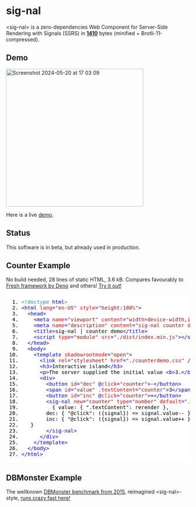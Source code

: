 # sig-nal

&lt;sig-nal&gt; is a zero-dependencies Web Component for Server-Side Rendering with Signals (SSRS) in [**1410**](https://raw.githubusercontent.com/cloudspeech/sig-nal/main/dist/index.min.js) bytes (minified + Brotli-11-compressed).

## Demo

<img width="376" alt="Screenshot 2024-05-20 at 17 03 09" src="https://github.com/cloudspeech/sig-nal/assets/850521/ec810682-3458-4f2b-981c-97d16138dbc8">

Here is a live [demo](https://cloudspeech.github.io/sig-nal/demo.html?prod).

## Status

This software is in beta, but already used in production.

## Counter Example

No build needed, 28 lines of static HTML, 3.6 kB. Compares favourably to [Fresh framework by Deno](https://fresh.deno.dev/) and others! [Try it out!](https://cloudspeech.github.io/sig-nal/counter.html)

<pre style="font-family:monospace;color: rgb(0, 0, 0); background-color: rgb(255, 255, 255); font-weight: 400; "><ol style="padding-left: 3em;"><li><span style="color: rgb(43, 145, 175); font-weight: 400;">&lt;!doctype <span style="color: rgb(0, 0, 255); font-weight: 400;">html</span>&gt;</span></li><li><span style="color: rgb(0, 0, 255); font-weight: 400;">&lt;<span style="color: rgb(0, 0, 255); font-weight: 400;">html</span> <span style="color: rgb(255, 0, 0); font-weight: 400;">lang</span>=<span style="color: rgb(163, 21, 21); font-weight: 400;">"en-US"</span> <span style="color: rgb(255, 0, 0); font-weight: 400;">style</span>=<span style="color: rgb(163, 21, 21); font-weight: 400;">"height:100%"</span>&gt;</span></li><li>  <span style="color: rgb(0, 0, 255); font-weight: 400;">&lt;<span style="color: rgb(0, 0, 255); font-weight: 400;">head</span>&gt;</span></li><li>    <span style="color: rgb(0, 0, 255); font-weight: 400;">&lt;<span style="color: rgb(0, 0, 255); font-weight: 400;">meta</span> <span style="color: rgb(255, 0, 0); font-weight: 400;">name</span>=<span style="color: rgb(163, 21, 21); font-weight: 400;">"viewport"</span> <span style="color: rgb(255, 0, 0); font-weight: 400;">content</span>=<span style="color: rgb(163, 21, 21); font-weight: 400;">"width=device-width,initial-scale=1"</span> /&gt;</span></li><li>    <span style="color: rgb(0, 0, 255); font-weight: 400;">&lt;<span style="color: rgb(0, 0, 255); font-weight: 400;">meta</span> <span style="color: rgb(255, 0, 0); font-weight: 400;">name</span>=<span style="color: rgb(163, 21, 21); font-weight: 400;">"description"</span> <span style="color: rgb(255, 0, 0); font-weight: 400;">content</span>=<span style="color: rgb(163, 21, 21); font-weight: 400;">"sig-nal counter demo"</span> /&gt;</span></li><li>    <span style="color: rgb(0, 0, 255); font-weight: 400;">&lt;<span style="color: rgb(0, 0, 255); font-weight: 400;">title</span>&gt;</span>sig-nal | counter demo<span style="color: rgb(0, 0, 255); font-weight: 400;">&lt;/<span style="color: rgb(0, 0, 255); font-weight: 400;">title</span>&gt;</span></li><li>    <span style="color: rgb(0, 0, 255); font-weight: 400;">&lt;<span style="color: rgb(0, 0, 255); font-weight: 400;">script</span> <span style="color: rgb(255, 0, 0); font-weight: 400;">type</span>=<span style="color: rgb(163, 21, 21); font-weight: 400;">"module"</span> <span style="color: rgb(255, 0, 0); font-weight: 400;">src</span>=<span style="color: rgb(163, 21, 21); font-weight: 400;">"./dist/index.min.js"</span>&gt;</span><span style="color: rgb(0, 0, 255); font-weight: 400;">&lt;/<span style="color: rgb(0, 0, 255); font-weight: 400;">script</span>&gt;</span></li><li>  <span style="color: rgb(0, 0, 255); font-weight: 400;">&lt;/<span style="color: rgb(0, 0, 255); font-weight: 400;">head</span>&gt;</span></li><li>  <span style="color: rgb(0, 0, 255); font-weight: 400;">&lt;<span style="color: rgb(0, 0, 255); font-weight: 400;">body</span>&gt;</span></li><li>    <span style="color: rgb(0, 0, 255); font-weight: 400;">&lt;<span style="color: rgb(0, 0, 255); font-weight: 400;">template</span> <span style="color: rgb(255, 0, 0); font-weight: 400;">shadowrootmode</span>=<span style="color: rgb(163, 21, 21); font-weight: 400;">"open"</span>&gt;</span></li><li>      <span style="color: rgb(0, 0, 255); font-weight: 400;">&lt;<span style="color: rgb(0, 0, 255); font-weight: 400;">link</span> <span style="color: rgb(255, 0, 0); font-weight: 400;">rel</span>=<span style="color: rgb(163, 21, 21); font-weight: 400;">"stylesheet"</span> <span style="color: rgb(255, 0, 0); font-weight: 400;">href</span>=<span style="color: rgb(163, 21, 21); font-weight: 400;">"./counterdemo.css"</span> /&gt;</span></li><li>      <span style="color: rgb(0, 0, 255); font-weight: 400;">&lt;<span style="color: rgb(0, 0, 255); font-weight: 400;">h3</span>&gt;</span>Interactive island<span style="color: rgb(0, 0, 255); font-weight: 400;">&lt;/<span style="color: rgb(0, 0, 255); font-weight: 400;">h3</span>&gt;</span></li><li>      <span style="color: rgb(0, 0, 255); font-weight: 400;">&lt;<span style="color: rgb(0, 0, 255); font-weight: 400;">p</span>&gt;</span>The server supplied the initial value <span style="color: rgb(0, 0, 255); font-weight: 400;">&lt;<span style="color: rgb(0, 0, 255); font-weight: 400;">b</span>&gt;</span>3.<span style="color: rgb(0, 0, 255); font-weight: 400;">&lt;/<span style="color: rgb(0, 0, 255); font-weight: 400;">b</span>&gt;</span><span style="color: rgb(0, 0, 255); font-weight: 400;">&lt;/<span style="color: rgb(0, 0, 255); font-weight: 400;">p</span>&gt;</span></li><li>      <span style="color: rgb(0, 0, 255); font-weight: 400;">&lt;<span style="color: rgb(0, 0, 255); font-weight: 400;">div</span>&gt;</span></li><li>        <span style="color: rgb(0, 0, 255); font-weight: 400;">&lt;<span style="color: rgb(0, 0, 255); font-weight: 400;">button</span> <span style="color: rgb(255, 0, 0); font-weight: 400;">id</span>=<span style="color: rgb(163, 21, 21); font-weight: 400;">"dec"</span> @<span style="color: rgb(255, 0, 0); font-weight: 400;">click</span>=<span style="color: rgb(163, 21, 21); font-weight: 400;">"counter"</span>&gt;</span>-<span style="color: rgb(0, 0, 255); font-weight: 400;">&lt;/<span style="color: rgb(0, 0, 255); font-weight: 400;">button</span>&gt;</span></li><li>        <span style="color: rgb(0, 0, 255); font-weight: 400;">&lt;<span style="color: rgb(0, 0, 255); font-weight: 400;">span</span> <span style="color: rgb(255, 0, 0); font-weight: 400;">id</span>=<span style="color: rgb(163, 21, 21); font-weight: 400;">"value"</span> <span style="color: rgb(255, 0, 0); font-weight: 400;">.textContent</span>=<span style="color: rgb(163, 21, 21); font-weight: 400;">"counter"</span>&gt;</span>3<span style="color: rgb(0, 0, 255); font-weight: 400;">&lt;/<span style="color: rgb(0, 0, 255); font-weight: 400;">span</span>&gt;</span></li><li>        <span style="color: rgb(0, 0, 255); font-weight: 400;">&lt;<span style="color: rgb(0, 0, 255); font-weight: 400;">button</span> <span style="color: rgb(255, 0, 0); font-weight: 400;">id</span>=<span style="color: rgb(163, 21, 21); font-weight: 400;">"inc"</span> @<span style="color: rgb(255, 0, 0); font-weight: 400;">click</span>=<span style="color: rgb(163, 21, 21); font-weight: 400;">"counter"</span>&gt;</span>+<span style="color: rgb(0, 0, 255); font-weight: 400;">&lt;/<span style="color: rgb(0, 0, 255); font-weight: 400;">button</span>&gt;</span></li><li>        <span style="color: rgb(0, 0, 255); font-weight: 400;">&lt;<span style="color: rgb(0, 0, 255); font-weight: 400;">sig-nal</span> <span style="color: rgb(255, 0, 0); font-weight: 400;">new</span>=<span style="color: rgb(163, 21, 21); font-weight: 400;">"counter"</span> <span style="color: rgb(255, 0, 0); font-weight: 400;">type</span>=<span style="color: rgb(163, 21, 21); font-weight: 400;">"number"</span> <span style="color: rgb(255, 0, 0); font-weight: 400;">default</span>=<span style="color: rgb(163, 21, 21); font-weight: 400;">".textContent#value"</span> <span style="color: rgb(255, 0, 0); font-weight: 400;">hydrate</span>&gt;</span></li><li>          { value: { ".textContent": rerender },</li><li>	    dec: { "@click": ({signal}) =&gt; signal.value-- },</li><li>	    inc: { "@click": ({signal}) =&gt; signal.value++ }</li><li>	  }</li><li>        <span style="color: rgb(0, 0, 255); font-weight: 400;">&lt;/<span style="color: rgb(0, 0, 255); font-weight: 400;">sig-nal</span>&gt;</span></li><li>      <span style="color: rgb(0, 0, 255); font-weight: 400;">&lt;/<span style="color: rgb(0, 0, 255); font-weight: 400;">div</span>&gt;</span></li><li>    <span style="color: rgb(0, 0, 255); font-weight: 400;">&lt;/<span style="color: rgb(0, 0, 255); font-weight: 400;">template</span>&gt;</span></li><li>  <span style="color: rgb(0, 0, 255); font-weight: 400;">&lt;/<span style="color: rgb(0, 0, 255); font-weight: 400;">body</span>&gt;</span></li><li><span style="color: rgb(0, 0, 255); font-weight: 400;">&lt;/<span style="color: rgb(0, 0, 255); font-weight: 400;">html</span>&gt;</span></li></ol></pre>

## DBMonster Example

The wellknown [DBMonster benchmark from 2015](https://blog.nparashuram.com/2015/03/performance-comparison-on-javascript.html),
reimagined &lt;sig-nal&gt;-style, [runs crazy fast here!](https://cloudspeech.github.io/sig-nal/dbmonster.html)

